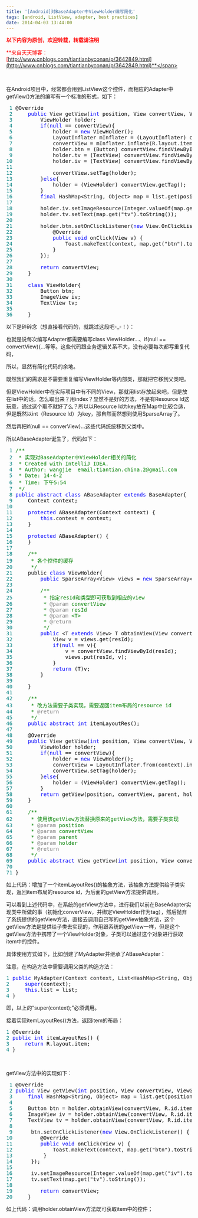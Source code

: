 ```yaml
---
title: '[Android]对BaseAdapter中ViewHolder编写简化'
tags: [android, ListView, adapter, best practices]
date: 2014-04-03 13:44:00
---
```


<span style="color: #ff0000;">**以下内容为原创，欢迎转载，转载请注明**</span>

<span style="color: #ff0000;">**来自天天博客：[http://www.cnblogs.com/tiantianbyconan/p/3642849.html](http://www.cnblogs.com/tiantianbyconan/p/3642849.html)**</span>

&nbsp;

在Android项目中，经常都会用到ListView这个控件，而相应的Adapter中getView()方法的编写有一个标准的形式，如下：

<div class="cnblogs_code">
<pre><span style="color: #008080;"> 1</span> <span style="color: #000000;">@Override
</span><span style="color: #008080;"> 2</span>     <span style="color: #0000ff;">public</span> View getView(<span style="color: #0000ff;">int</span><span style="color: #000000;"> position, View convertView, ViewGroup parent) {
</span><span style="color: #008080;"> 3</span> <span style="color: #000000;">        ViewHolder holder;
</span><span style="color: #008080;"> 4</span>         <span style="color: #0000ff;">if</span>(<span style="color: #0000ff;">null</span> ==<span style="color: #000000;"> convertView){
</span><span style="color: #008080;"> 5</span>             holder = <span style="color: #0000ff;">new</span><span style="color: #000000;"> ViewHolder();
</span><span style="color: #008080;"> 6</span>             LayoutInflater mInflater =<span style="color: #000000;"> (LayoutInflater) context.getSystemService(Context.LAYOUT_INFLATER_SERVICE);
</span><span style="color: #008080;"> 7</span>             convertView = mInflater.inflate(R.layout.item, <span style="color: #0000ff;">null</span><span style="color: #000000;">);
</span><span style="color: #008080;"> 8</span>             holder.btn =<span style="color: #000000;"> (Button) convertView.findViewById(R.id.btn);
</span><span style="color: #008080;"> 9</span>             holder.tv =<span style="color: #000000;"> (TextView) convertView.findViewById(R.id.tv);
</span><span style="color: #008080;">10</span>             holder.iv =<span style="color: #000000;"> (TextView) convertView.findViewById(R.id.iv);
</span><span style="color: #008080;">11</span> 
<span style="color: #008080;">12</span> <span style="color: #000000;">            convertView.setTag(holder);
</span><span style="color: #008080;">13</span>         }<span style="color: #0000ff;">else</span><span style="color: #000000;">{
</span><span style="color: #008080;">14</span>             holder =<span style="color: #000000;"> (ViewHolder) convertView.getTag();
</span><span style="color: #008080;">15</span> <span style="color: #000000;">        }
</span><span style="color: #008080;">16</span>         <span style="color: #0000ff;">final</span> HashMap&lt;String, Object&gt; map =<span style="color: #000000;"> list.get(position);
</span><span style="color: #008080;">17</span> 
<span style="color: #008080;">18</span>         holder.iv.setImageResource(Integer.valueOf(map.get("iv"<span style="color: #000000;">).toString()));
</span><span style="color: #008080;">19</span>         holder.tv.setText(map.get("tv"<span style="color: #000000;">).toString());
</span><span style="color: #008080;">20</span> 
<span style="color: #008080;">21</span>         holder.btn.setOnClickListener(<span style="color: #0000ff;">new</span><span style="color: #000000;"> View.OnClickListener() {
</span><span style="color: #008080;">22</span> <span style="color: #000000;">            @Override
</span><span style="color: #008080;">23</span>             <span style="color: #0000ff;">public</span> <span style="color: #0000ff;">void</span><span style="color: #000000;"> onClick(View v) {
</span><span style="color: #008080;">24</span>                 Toast.makeText(context, map.get("btn"<span style="color: #000000;">).toString(), Toast.LENGTH_SHORT).show();
</span><span style="color: #008080;">25</span> <span style="color: #000000;">            }
</span><span style="color: #008080;">26</span> <span style="color: #000000;">        });
</span><span style="color: #008080;">27</span> 
<span style="color: #008080;">28</span>         <span style="color: #0000ff;">return</span><span style="color: #000000;"> convertView;
</span><span style="color: #008080;">29</span> <span style="color: #000000;">    }
</span><span style="color: #008080;">30</span> 
<span style="color: #008080;">31</span>     <span style="color: #0000ff;">class</span><span style="color: #000000;"> ViewHolder{
</span><span style="color: #008080;">32</span> <span style="color: #000000;">        Button btn;
</span><span style="color: #008080;">33</span> <span style="color: #000000;">        ImageView iv;
</span><span style="color: #008080;">34</span> <span style="color: #000000;">        TextView tv;
</span><span style="color: #008080;">35</span> 
<span style="color: #008080;">36</span>     }</pre>
</div>

以下是碎碎念（想直接看代码的，就跳过这段吧-_-！）：

也就是说每次编写Adapter都需要编写class ViewHolder...、if(null == convertView){...等等。这些代码跟业务逻辑关系不大，没有必要每次都写重复代码，

所以，显然有简化代码的余地。

既然我们的需求是不需要重复编写ViewHolder等内部类，那就把它移到父类吧。

但是ViewHolder中在实际项目中有不同的View，那就用list存放起来吧，但是放在list中的话，怎么取出来？用index？显然不是好的方法，不是有Resource Id这玩意，通过这个取不就好了么？所以以Resource Id为key放在Map中比较合适，但是既然以int（Resource Id）为key，那自然而然想到使用SparseArray了。

然后再把if(null == converView)...这些代码统统移到父类中。

所以ABaseAdapter诞生了，代码如下：

<div class="cnblogs_code">
<pre><span style="color: #008080;"> 1</span> <span style="color: #008000;">/**</span>
<span style="color: #008080;"> 2</span> <span style="color: #008000;"> * 实现对BaseAdapter中ViewHolder相关的简化
</span><span style="color: #008080;"> 3</span> <span style="color: #008000;"> * Created with IntelliJ IDEA.
</span><span style="color: #008080;"> 4</span> <span style="color: #008000;"> * Author: wangjie  email:tiantian.china.2@gmail.com
</span><span style="color: #008080;"> 5</span> <span style="color: #008000;"> * Date: 14-4-2
</span><span style="color: #008080;"> 6</span> <span style="color: #008000;"> * Time: 下午5:54
</span><span style="color: #008080;"> 7</span>  <span style="color: #008000;">*/</span>
<span style="color: #008080;"> 8</span> <span style="color: #0000ff;">public</span> <span style="color: #0000ff;">abstract</span> <span style="color: #0000ff;">class</span> ABaseAdapter <span style="color: #0000ff;">extends</span><span style="color: #000000;"> BaseAdapter{
</span><span style="color: #008080;"> 9</span> <span style="color: #000000;">    Context context;
</span><span style="color: #008080;">10</span> 
<span style="color: #008080;">11</span>     <span style="color: #0000ff;">protected</span><span style="color: #000000;"> ABaseAdapter(Context context) {
</span><span style="color: #008080;">12</span>         <span style="color: #0000ff;">this</span>.context =<span style="color: #000000;"> context;
</span><span style="color: #008080;">13</span> <span style="color: #000000;">    }
</span><span style="color: #008080;">14</span> 
<span style="color: #008080;">15</span>     <span style="color: #0000ff;">protected</span><span style="color: #000000;"> ABaseAdapter() {
</span><span style="color: #008080;">16</span> <span style="color: #000000;">    }
</span><span style="color: #008080;">17</span> 
<span style="color: #008080;">18</span>     <span style="color: #008000;">/**</span>
<span style="color: #008080;">19</span> <span style="color: #008000;">     * 各个控件的缓存
</span><span style="color: #008080;">20</span>      <span style="color: #008000;">*/</span>
<span style="color: #008080;">21</span>     public <span style="color: #0000ff;">class</span><span style="color: #000000;"> ViewHolder{
</span><span style="color: #008080;">22</span>         <span style="color: #0000ff;">public</span> SparseArray&lt;View&gt; views = <span style="color: #0000ff;">new</span> SparseArray&lt;View&gt;<span style="color: #000000;">();
</span><span style="color: #008080;">23</span> 
<span style="color: #008080;">24</span>         <span style="color: #008000;">/**</span>
<span style="color: #008080;">25</span> <span style="color: #008000;">         * 指定resId和类型即可获取到相应的view
</span><span style="color: #008080;">26</span> <span style="color: #008000;">         * </span><span style="color: #808080;">@param</span><span style="color: #008000;"> convertView
</span><span style="color: #008080;">27</span> <span style="color: #008000;">         * </span><span style="color: #808080;">@param</span><span style="color: #008000;"> resId
</span><span style="color: #008080;">28</span> <span style="color: #008000;">         * </span><span style="color: #808080;">@param</span><span style="color: #008000;"> &lt;T&gt;
</span><span style="color: #008080;">29</span> <span style="color: #008000;">         * </span><span style="color: #808080;">@return</span>
<span style="color: #008080;">30</span>          <span style="color: #008000;">*/</span>
<span style="color: #008080;">31</span>         <span style="color: #0000ff;">public</span> &lt;T <span style="color: #0000ff;">extends</span> View&gt; T obtainView(View convertView, <span style="color: #0000ff;">int</span><span style="color: #000000;"> resId){
</span><span style="color: #008080;">32</span>             View v =<span style="color: #000000;"> views.get(resId);
</span><span style="color: #008080;">33</span>             <span style="color: #0000ff;">if</span>(<span style="color: #0000ff;">null</span> ==<span style="color: #000000;"> v){
</span><span style="color: #008080;">34</span>                 v =<span style="color: #000000;"> convertView.findViewById(resId);
</span><span style="color: #008080;">35</span> <span style="color: #000000;">                views.put(resId, v);
</span><span style="color: #008080;">36</span> <span style="color: #000000;">            }
</span><span style="color: #008080;">37</span>             <span style="color: #0000ff;">return</span><span style="color: #000000;"> (T)v;
</span><span style="color: #008080;">38</span> <span style="color: #000000;">        }
</span><span style="color: #008080;">39</span> 
<span style="color: #008080;">40</span> <span style="color: #000000;">    }
</span><span style="color: #008080;">41</span> 
<span style="color: #008080;">42</span>     <span style="color: #008000;">/**</span>
<span style="color: #008080;">43</span> <span style="color: #008000;">     * 改方法需要子类实现，需要返回item布局的resource id
</span><span style="color: #008080;">44</span> <span style="color: #008000;">     * </span><span style="color: #808080;">@return</span>
<span style="color: #008080;">45</span>      <span style="color: #008000;">*/</span>
<span style="color: #008080;">46</span>     <span style="color: #0000ff;">public</span> <span style="color: #0000ff;">abstract</span> <span style="color: #0000ff;">int</span><span style="color: #000000;"> itemLayoutRes();
</span><span style="color: #008080;">47</span> 
<span style="color: #008080;">48</span> <span style="color: #000000;">    @Override
</span><span style="color: #008080;">49</span>     <span style="color: #0000ff;">public</span> View getView(<span style="color: #0000ff;">int</span><span style="color: #000000;"> position, View convertView, ViewGroup parent) {
</span><span style="color: #008080;">50</span> <span style="color: #000000;">        ViewHolder holder;
</span><span style="color: #008080;">51</span>         <span style="color: #0000ff;">if</span>(<span style="color: #0000ff;">null</span> ==<span style="color: #000000;"> convertView){
</span><span style="color: #008080;">52</span>             holder = <span style="color: #0000ff;">new</span><span style="color: #000000;"> ViewHolder();
</span><span style="color: #008080;">53</span>             convertView = LayoutInflater.from(context).inflate(itemLayoutRes(), <span style="color: #0000ff;">null</span><span style="color: #000000;">);
</span><span style="color: #008080;">54</span> <span style="color: #000000;">            convertView.setTag(holder);
</span><span style="color: #008080;">55</span>         }<span style="color: #0000ff;">else</span><span style="color: #000000;">{
</span><span style="color: #008080;">56</span>             holder =<span style="color: #000000;"> (ViewHolder) convertView.getTag();
</span><span style="color: #008080;">57</span> <span style="color: #000000;">        }
</span><span style="color: #008080;">58</span>         <span style="color: #0000ff;">return</span><span style="color: #000000;"> getView(position, convertView, parent, holder);
</span><span style="color: #008080;">59</span> <span style="color: #000000;">    }
</span><span style="color: #008080;">60</span> 
<span style="color: #008080;">61</span>     <span style="color: #008000;">/**</span>
<span style="color: #008080;">62</span> <span style="color: #008000;">     * 使用该getView方法替换原来的getView方法，需要子类实现
</span><span style="color: #008080;">63</span> <span style="color: #008000;">     * </span><span style="color: #808080;">@param</span><span style="color: #008000;"> position
</span><span style="color: #008080;">64</span> <span style="color: #008000;">     * </span><span style="color: #808080;">@param</span><span style="color: #008000;"> convertView
</span><span style="color: #008080;">65</span> <span style="color: #008000;">     * </span><span style="color: #808080;">@param</span><span style="color: #008000;"> parent
</span><span style="color: #008080;">66</span> <span style="color: #008000;">     * </span><span style="color: #808080;">@param</span><span style="color: #008000;"> holder
</span><span style="color: #008080;">67</span> <span style="color: #008000;">     * </span><span style="color: #808080;">@return</span>
<span style="color: #008080;">68</span>      <span style="color: #008000;">*/</span>
<span style="color: #008080;">69</span>     <span style="color: #0000ff;">public</span> <span style="color: #0000ff;">abstract</span> View getView(<span style="color: #0000ff;">int</span><span style="color: #000000;"> position, View convertView, ViewGroup parent, ViewHolder holder);
</span><span style="color: #008080;">70</span> 
<span style="color: #008080;">71</span> }</pre>
</div>

如上代码：增加了一个itemLayoutRes()的抽象方法，该抽象方法提供给子类实现，返回item布局的resource id，为后面的getView方法提供调用。

可以看到上述代码中，在系统的getView方法中，进行我们以前在BaseAdapter实现类中所做的事（初始化converView，并绑定ViewHolder作为tag），然后抛弃了系统提供的getView方法，直接去调用自己写的getView抽象方法，这个getView方法是提供给子类去实现的，作用跟系统的getView一样，但是这个getView方法中携带了一个ViewHolder对象，子类可以通过这个对象进行获取item中的控件。

具体使用方式如下，比如创建了MyAdapter并继承了ABaseAdapter：

注意，在构造方法中需要调用父类的构造方法：

<div class="cnblogs_code">
<pre><span style="color: #008080;">1</span> <span style="color: #0000ff;">public</span> MyAdapter(Context context, List&lt;HashMap&lt;String, Object&gt;&gt;<span style="color: #000000;"> list) {
</span><span style="color: #008080;">2</span>     <span style="color: #0000ff;">super</span><span style="color: #000000;">(context);
</span><span style="color: #008080;">3</span>     <span style="color: #0000ff;">this</span>.list =<span style="color: #000000;"> list;
</span><span style="color: #008080;">4</span> }</pre>
</div>

即，以上的&ldquo;super(context);&rdquo;必须调用。

接着实现itemLayoutRes()方法，返回item的布局：

<div class="cnblogs_code">
<pre><span style="color: #008080;">1</span> <span style="color: #000000;">@Override
</span><span style="color: #008080;">2</span> <span style="color: #0000ff;">public</span> <span style="color: #0000ff;">int</span><span style="color: #000000;"> itemLayoutRes() {
</span><span style="color: #008080;">3</span>     <span style="color: #0000ff;">return</span><span style="color: #000000;"> R.layout.item;
</span><span style="color: #008080;">4</span> }</pre>
</div>

&nbsp;

getView方法中的实现如下：

<div class="cnblogs_code">
<pre><span style="color: #008080;"> 1</span> <span style="color: #000000;">@Override
</span><span style="color: #008080;"> 2</span> <span style="color: #0000ff;">public</span> View getView(<span style="color: #0000ff;">int</span><span style="color: #000000;"> position, View convertView, ViewGroup parent, ViewHolder holder) {
</span><span style="color: #008080;"> 3</span>     <span style="color: #0000ff;">final</span> HashMap&lt;String, Object&gt; map =<span style="color: #000000;"> list.get(position);
</span><span style="color: #008080;"> 4</span> 
<span style="color: #008080;"> 5</span>     Button btn =<span style="color: #000000;"> holder.obtainView(convertView, R.id.item_btn);
</span><span style="color: #008080;"> 6</span>     ImageView iv =<span style="color: #000000;"> holder.obtainView(convertView, R.id.item_iv);
</span><span style="color: #008080;"> 7</span>     TextView tv =<span style="color: #000000;"> holder.obtainView(convertView, R.id.item_tv);
</span><span style="color: #008080;"> 8</span> 
<span style="color: #008080;"> 9</span>      btn.setOnClickListener(<span style="color: #0000ff;">new</span><span style="color: #000000;"> View.OnClickListener() {
</span><span style="color: #008080;">10</span> <span style="color: #000000;">        @Override
</span><span style="color: #008080;">11</span>         <span style="color: #0000ff;">public</span> <span style="color: #0000ff;">void</span><span style="color: #000000;"> onClick(View v) {
</span><span style="color: #008080;">12</span>             Toast.makeText(context, map.get("btn"<span style="color: #000000;">).toString(), Toast.LENGTH_SHORT).show();
</span><span style="color: #008080;">13</span> <span style="color: #000000;">         }
</span><span style="color: #008080;">14</span> <span style="color: #000000;">     });
</span><span style="color: #008080;">15</span> 
<span style="color: #008080;">16</span>      iv.setImageResource(Integer.valueOf(map.get("iv"<span style="color: #000000;">).toString()));
</span><span style="color: #008080;">17</span>      tv.setText(map.get("tv"<span style="color: #000000;">).toString());
</span><span style="color: #008080;">18</span> 
<span style="color: #008080;">19</span>         <span style="color: #0000ff;">return</span><span style="color: #000000;"> convertView;
</span><span style="color: #008080;">20</span>     }</pre>
</div>

如上代码：调用holder.obtainView方法既可获取item中的控件；

&nbsp;

&nbsp;

